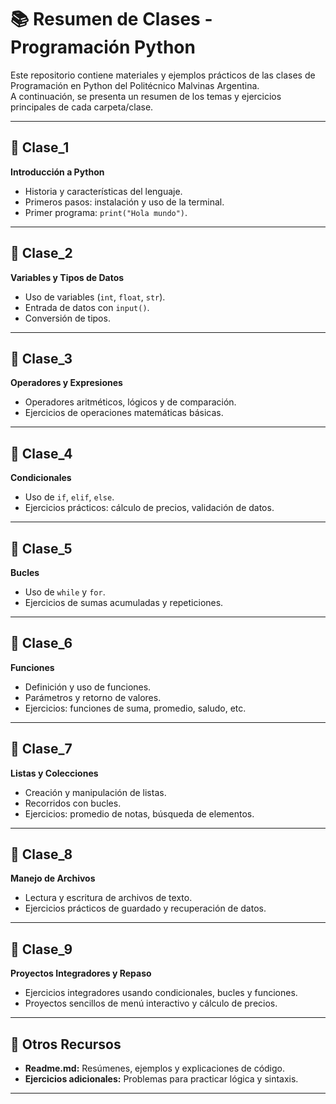 # 📚 Resumen de Clases - Programación Python

Este repositorio contiene materiales y ejemplos prácticos de las clases de Programación en Python del Politécnico Malvinas Argentina.  
A continuación, se presenta un resumen de los temas y ejercicios principales de cada carpeta/clase.

---

## 📁 Clase_1
**Introducción a Python**
- Historia y características del lenguaje.
- Primeros pasos: instalación y uso de la terminal.
- Primer programa: `print("Hola mundo")`.

---

## 📁 Clase_2
**Variables y Tipos de Datos**
- Uso de variables (`int`, `float`, `str`).
- Entrada de datos con `input()`.
- Conversión de tipos.

---

## 📁 Clase_3
**Operadores y Expresiones**
- Operadores aritméticos, lógicos y de comparación.
- Ejercicios de operaciones matemáticas básicas.

---

## 📁 Clase_4
**Condicionales**
- Uso de `if`, `elif`, `else`.
- Ejercicios prácticos: cálculo de precios, validación de datos.

---

## 📁 Clase_5
**Bucles**
- Uso de `while` y `for`.
- Ejercicios de sumas acumuladas y repeticiones.

---

## 📁 Clase_6
**Funciones**
- Definición y uso de funciones.
- Parámetros y retorno de valores.
- Ejercicios: funciones de suma, promedio, saludo, etc.

---

## 📁 Clase_7
**Listas y Colecciones**
- Creación y manipulación de listas.
- Recorridos con bucles.
- Ejercicios: promedio de notas, búsqueda de elementos.

---

## 📁 Clase_8
**Manejo de Archivos**
- Lectura y escritura de archivos de texto.
- Ejercicios prácticos de guardado y recuperación de datos.

---

## 📁 Clase_9
**Proyectos Integradores y Repaso**
- Ejercicios integradores usando condicionales, bucles y funciones.
- Proyectos sencillos de menú interactivo y cálculo de precios.

---

## 📁 Otros Recursos
- **Readme.md:** Resúmenes, ejemplos y explicaciones de código.
- **Ejercicios adicionales:** Problemas para practicar lógica y sintaxis.

---
